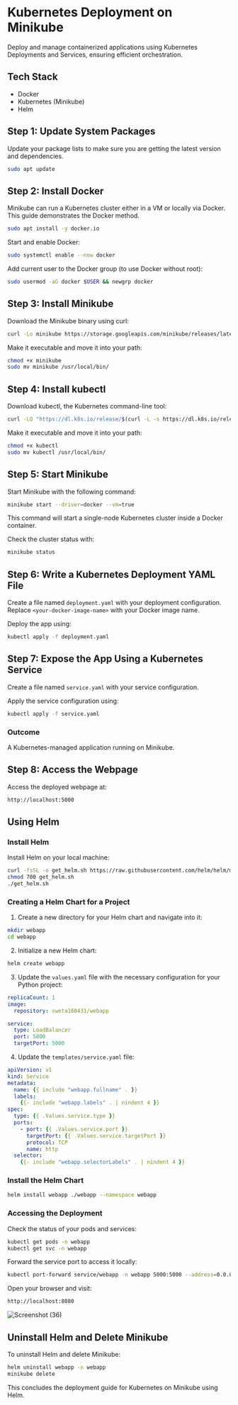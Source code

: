 # Kubernetes Deployment on Minikube

Deploy and manage containerized applications using Kubernetes Deployments and Services, ensuring efficient orchestration.

## Tech Stack
- Docker
- Kubernetes (Minikube)
- Helm

## Step 1: Update System Packages
Update your package lists to make sure you are getting the latest version and dependencies.
```bash
sudo apt update
```

## Step 2: Install Docker
Minikube can run a Kubernetes cluster either in a VM or locally via Docker. This guide demonstrates the Docker method.
```bash
sudo apt install -y docker.io
```
Start and enable Docker:
```bash
sudo systemctl enable --now docker
```
Add current user to the Docker group (to use Docker without root):
```bash
sudo usermod -aG docker $USER && newgrp docker
```

## Step 3: Install Minikube
Download the Minikube binary using curl:
```bash
curl -Lo minikube https://storage.googleapis.com/minikube/releases/latest/minikube-linux-amd64
```
Make it executable and move it into your path:
```bash
chmod +x minikube
sudo mv minikube /usr/local/bin/
```

## Step 4: Install kubectl
Download kubectl, the Kubernetes command-line tool:
```bash
curl -LO "https://dl.k8s.io/release/$(curl -L -s https://dl.k8s.io/release/stable.txt)/bin/linux/amd64/kubectl"
```
Make it executable and move it into your path:
```bash
chmod +x kubectl
sudo mv kubectl /usr/local/bin/
```

## Step 5: Start Minikube
Start Minikube with the following command:
```bash
minikube start --driver=docker --vm=true
```
This command will start a single-node Kubernetes cluster inside a Docker container.

Check the cluster status with:
```bash
minikube status
```

## Step 6: Write a Kubernetes Deployment YAML File
Create a file named `deployment.yaml` with your deployment configuration. Replace `<your-docker-image-name>` with your Docker image name.

Deploy the app using:
```bash
kubectl apply -f deployment.yaml
```

## Step 7: Expose the App Using a Kubernetes Service
Create a file named `service.yaml` with your service configuration.

Apply the service configuration using:
```bash
kubectl apply -f service.yaml
```

### Outcome
A Kubernetes-managed application running on Minikube.

## Step 8: Access the Webpage
Access the deployed webpage at:
```bash
http://localhost:5000
```

## Using Helm

### Install Helm
Install Helm on your local machine:
```bash
curl -fsSL -o get_helm.sh https://raw.githubusercontent.com/helm/helm/main/scripts/get-helm-3
chmod 700 get_helm.sh
./get_helm.sh
```

### Creating a Helm Chart for a Project
1. Create a new directory for your Helm chart and navigate into it:
```bash
mkdir webapp
cd webapp
```
2. Initialize a new Helm chart:
```bash
helm create webapp
```
3. Update the `values.yaml` file with the necessary configuration for your Python project:
```yaml
replicaCount: 1
image:
  repository: sweta160431/webapp

service:
  type: LoadBalancer
  port: 5000
  targetPort: 5000
```

4. Update the `templates/service.yaml` file:
```yaml
apiVersion: v1
kind: Service
metadata:
  name: {{ include "webapp.fullname" . }}
  labels:
    {{- include "webapp.labels" . | nindent 4 }}
spec:
  type: {{ .Values.service.type }}
  ports:
    - port: {{ .Values.service.port }}
      targetPort: {{ .Values.service.targetPort }}
      protocol: TCP
      name: http
  selector:
    {{- include "webapp.selectorLabels" . | nindent 4 }}
```

### Install the Helm Chart
```bash
helm install webapp ./webapp --namespace webapp
```

### Accessing the Deployment
Check the status of your pods and services:
```bash
kubectl get pods -n webapp
kubectl get svc -n webapp
```

Forward the service port to access it locally:
```bash
kubectl port-forward service/webapp -n webapp 5000:5000 --address=0.0.0.0 &
```

Open your browser and visit:
```bash
http://localhost:8080
```
![Screenshot (36)](https://github.com/user-attachments/assets/3612df48-aa1c-498a-9ccf-295c7ba8d7a9)


## Uninstall Helm and Delete Minikube
To uninstall Helm and delete Minikube:
```bash
helm uninstall webapp -n webapp
minikube delete
```

This concludes the deployment guide for Kubernetes on Minikube using Helm.


